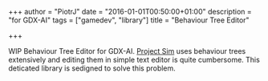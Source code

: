 +++
author = "PiotrJ"
date = "2016-01-01T00:50:00+01:00"
description = "for GDX-AI"
tags = ["gamedev", "library"]
title = "Behaviour Tree Editor"

+++

WIP Behaviour Tree Editor for GDX-AI. [Project Sim](/projects/project-sim) uses behaviour trees extensively and editing them in simple text editor is quite cumbersome. 
This deticated library is sedigned to solve this problem.